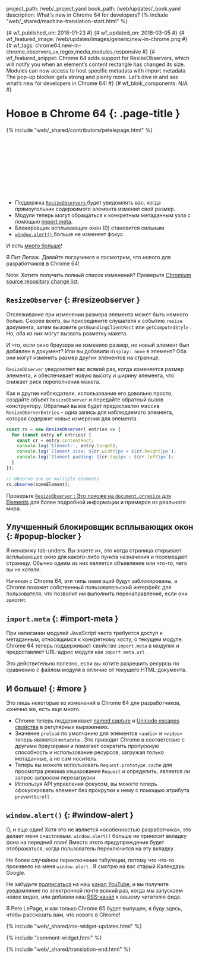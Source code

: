 project_path: /web/_project.yaml
book_path: /web/updates/_book.yaml
description: What's new in Chrome 64 for developers?
{% include "web/_shared/machine-translation-start.html" %}

{# wf_published_on: 2018-01-23 #}
{# wf_updated_on: 2018-03-05 #}
{# wf_featured_image: /web/updates/images/generic/new-in-chrome.png #}
{# wf_tags: chrome64,new-in-chrome,observers,ux,regex,media,modules,responsive #}
{# wf_featured_snippet: Chrome 64 adds support for ResizeObservers, which will notify you when an element’s content rectangle has changed its size. Modules can now access to host specific metadata with import.metadata The pop-up blocker gets strong and plenty more. Let’s dive in and see what’s new for developers in Chrome 64! #}
{# wf_blink_components: N/A #}

# Новое в Chrome 64 {: .page-title }

{% include "web/_shared/contributors/petelepage.html" %}

<div class="clearfix"></div>

<div class="video-wrapper">  <iframe class="devsite-embedded-youtube-video" data-video-id="y5sb-icqOyg"
          data-autohide="1" data-showinfo="0" frameborder="0" allowfullscreen>
  </iframe>
</DIV>

* Поддержка [`ResizeObservers` ](#resizeobserver) будет уведомлять вас, когда прямоугольник содержимого элемента изменил свой размер.
* Модули теперь могут обращаться к конкретным метаданным узла с помощью [import.meta](#import-meta).
* Блокировщик всплывающих окон (0) становится сильным.
* [`window.alert()` ](#window-alert) больше не изменяет фокус.

И есть [много больше](#more)!

Я Пит Лепаж. Давайте погрузимся и посмотрим, что нового для разработчиков в Chrome 64!

<div class="clearfix"></div>

Note: Хотите получить полный список изменений? Проверьте [Chromium source repository change list](https://chromium.googlesource.com/chromium/src/+log/63.0.3239.84..64.0.3282.140).

## `ResizeObserver` {: #resizeobserver }

Отслеживание при изменении размера элемента может быть немного болью. Скорее всего, вы присоедините слушателя к событию `resize` документа, затем вызовите `getBoundingClientRect` или `getComputedStyle` . Но, оба из них могут вызвать разметку макета.

И что, если окно браузера не изменило размер, но новый элемент был добавлен в документ? Или вы добавили `display: none` в элемент? Оба они могут изменять размер других элементов на странице.

`ResizeObserver` уведомляет вас всякий раз, когда изменяется размер элемента, и обеспечивает новую высоту и ширину элемента, что снижает риск переполнения макета.

Как и другие наблюдатели, использование его довольно просто, создайте объект `ResizeObserver` и передайте обратный вызов конструктору. Обратный вызов будет предоставлен массив `ResizeOberverEntries` - одна запись для наблюдаемого элемента, которая содержит новые измерения для элемента.

```js
const ro = new ResizeObserver( entries => {
  for (const entry of entries) {
    const cr = entry.contentRect;
    console.log('Element:', entry.target);
    console.log(`Element size: ${cr.width}px × ${cr.height}px`);
    console.log(`Element padding: ${cr.top}px ; ${cr.left}px`);
  }
});

// Observe one or multiple elements
ro.observe(someElement);
```

Проверьте [`ResizeObserver` : Это похоже на `document.onresize` для Elements](/web/updates/2016/10/resizeobserver) для более подробной информации и примеров из реального мира.


## Улучшенный блокировщик всплывающих окон {: #popup-blocker }

Я ненавижу tab-unders. Вы знаете их, это когда страница открывает всплывающее окно для какого-либо пункта назначения и перемещает страницу. Обычно одним из них является объявление или что-то, чего вы не хотели.

Начиная с Chrome 64, эти типы навигаций будут заблокированы, а Chrome покажет собственный пользовательский интерфейс для пользователя, что позволит им выполнить перенаправление, если они захотят.


## `import.meta` {: #import-meta }

При написании модулей JavaScript часто требуется доступ к метаданным, относящимся к конкретному хосту, о текущем модуле. Chrome 64 теперь поддерживает свойство `import.meta` в модулях и предоставляет URL-адрес модуля как `import.meta.url` .

Это действительно полезно, если вы хотите разрешить ресурсы по сравнению с файлом модуля в отличие от текущего HTML-документа.


## И больше! {: #more }

Это лишь некоторые из изменений в Chrome 64 для разработчиков, конечно же, есть еще много.

* Chrome теперь поддерживает [named capture](/web/updates/2017/07/upcoming-regexp-features#named_captures) и [Unicode escapes свойства](/web/updates/2017/07/upcoming-regexp-features#unicode_property_escapes) в регулярных выражениях.
* Значение `preload` по умолчанию для элементов `<audio>` и `<video>` теперь является `metadata` . Это приводит Chrome в соответствие с другими браузерами и помогает сократить пропускную способность и использование ресурсов, загружая только метаданные, а не сам носитель.
* Теперь вы можете использовать `Request.prototype.cache` для просмотра режима кэширования `Request` и определить, является ли запрос запросом перезагрузки.
* Используя API управления фокусом, вы можете теперь сфокусировать элемент без прокрутки к нему с помощью атрибута `preventScroll` .

## `window.alert()` {: #window-alert }

О, и еще один! Хотя это не является «особенностью разработчика», это делает меня счастливым. `window.alert()` больше не приносит вкладку фона на передний план! Вместо этого предупреждение будет отображаться, когда пользователь переключится на эту вкладку.

Не более случайное переключение табуляции, потому что что-то произвело на меня `window.alert` . Я смотрю на вас старый Календарь Google.


Не забудьте [подписаться](https://goo.gl/6FP1a5) на наш [канал YouTube](https://www.youtube.com/user/ChromeDevelopers/), и вы получите уведомление по электронной почте всякий раз, когда мы запускаем новое видео, или добавим наш [RSS-канал](/web/shows/rss.xml) к вашему читателю фида.


Я Pete LePage, и как только Chrome 65 будет выпущен, я буду здесь, чтобы рассказать вам, что нового в Chrome!

{% include "web/_shared/rss-widget-updates.html" %}

{% include "comment-widget.html" %}

{% include "web/_shared/translation-end.html" %}